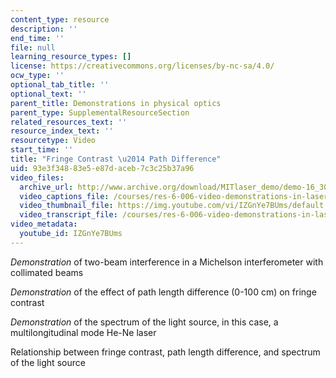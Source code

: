 ```yaml
---
content_type: resource
description: ''
end_time: ''
file: null
learning_resource_types: []
license: https://creativecommons.org/licenses/by-nc-sa/4.0/
ocw_type: ''
optional_tab_title: ''
optional_text: ''
parent_title: Demonstrations in physical optics
parent_type: SupplementalResourceSection
related_resources_text: ''
resource_index_text: ''
resourcetype: Video
start_time: ''
title: "Fringe Contrast \u2014 Path Difference"
uid: 93e3f348-83e5-e87d-aceb-7c3c25b37a96
video_files:
  archive_url: http://www.archive.org/download/MITlaser_demo/demo-16_300k.mp4
  video_captions_file: /courses/res-6-006-video-demonstrations-in-lasers-and-optics-spring-2008/34302a61079b5851af43ae9983e9b1e0_IZGnYe7BUms.vtt
  video_thumbnail_file: https://img.youtube.com/vi/IZGnYe7BUms/default.jpg
  video_transcript_file: /courses/res-6-006-video-demonstrations-in-lasers-and-optics-spring-2008/44b160d717399cddab087b9697067b7d_IZGnYe7BUms.pdf
video_metadata:
  youtube_id: IZGnYe7BUms
---
```


_Demonstration_ of two-beam interference in a Michelson interferometer with collimated beams

_Demonstration_ of the effect of path length difference (0-100 cm) on fringe contrast

_Demonstration_ of the spectrum of the light source, in this case, a multilongitudinal mode He-Ne laser

Relationship between fringe contrast, path length difference, and spectrum of the light source

